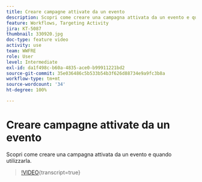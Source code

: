 ```yaml
---
title: Creare campagne attivate da un evento
description: Scopri come creare una campagna attivata da un evento e quando utilizzarla.
feature: Workflows, Targeting Activity
jira: KT-5087
thumbnail: 330920.jpg
doc-type: feature video
activity: use
team: WWFRE
role: User
level: Intermediate
exl-id: da1f498c-b60a-4835-ace0-b99911221bd2
source-git-commit: 35e036486c5b533b54b3f626d88734e9a9fc3b8a
workflow-type: tm+mt
source-wordcount: '34'
ht-degree: 100%

---
```


# Creare campagne attivate da un evento

Scopri come creare una campagna attivata da un evento e quando utilizzarla.

>[!VIDEO](https://video.tv.adobe.com/v/3451879?quality=12&learn=on&captions=ita){transcript=true}
